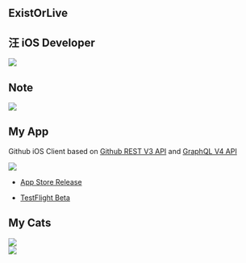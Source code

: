 ## ExistOrLive

## 汪 iOS Developer

![](https://github-readme-stats.vercel.app/api?username=ExistOrLive&show_icons=true&count_private=true&icon_color=CE1D2D&text_color=718096&bg_color=00000000)

## Note 

<a href="https://github.com/ExistOrLive/DocumentForLearning">
  <img src="https://github-readme-stats.vercel.app/api/pin/?username=ExistOrLive&repo=DocumentForLearning&icon_color=CE1D2D&text_color=718096&bg_color=00000000" />
</a>

## My App

Github iOS Client based on [Github REST V3 API](https://docs.github.com/en/rest) and [GraphQL V4 API](https://docs.github.com/en/free-pro-team@latest/graphql)

<a href="https://github.com/ExistOrLive/GithubClient">
  <img src="https://github-readme-stats.vercel.app/api/pin/?username=ExistOrLive&repo=GithubClient&icon_color=CE1D2D&text_color=718096&bg_color=00000000" />
</a>

- [App Store Release](https://apps.apple.com/app/gorillas/id1498787032)

- [TestFlight Beta](https://testflight.apple.com/join/kCFO5joL)

## My Cats

<div><img src="https://gitee.com/existorlive/exist-or-live-pic/raw/master/IMG_3738.JPG"></div>

<div><img src="https://gitee.com/existorlive/exist-or-live-pic/raw/master/IMG_3739.JPG"></div>
